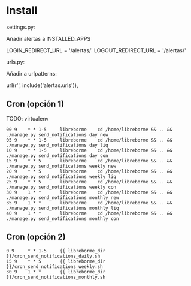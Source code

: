 Install
=======

settings.py:

Añadir alertas a INSTALLED_APPS 

LOGIN_REDIRECT_URL = '/alertas/'
LOGOUT_REDIRECT_URL = '/alertas/'


urls.py:

Añadir a urlpatterns:

url(r'', include('alertas.urls')),

Cron (opción 1)
---------------

TODO: virtualenv

```
00 9    * * 1-5     libreborme    cd /home/libreborme && .. && ./manage.py send_notifications day new
05 9    * * 1-5     libreborme    cd /home/libreborme && .. && ./manage.py send_notifications day liq
10 9    * * 1-5     libreborme    cd /home/libreborme && .. && ./manage.py send_notifications day con
15 9    * * 5       libreborme    cd /home/libreborme && .. && ./manage.py send_notifications weekly new
20 9    * * 5       libreborme    cd /home/libreborme && .. && ./manage.py send_notifications weekly liq
25 9    * * 5       libreborme    cd /home/libreborme && .. && ./manage.py send_notifications weekly con
30 9    1 * *       libreborme    cd /home/libreborme && .. && ./manage.py send_notifications monthly new
35 9    1 * *       libreborme    cd /home/libreborme && .. && ./manage.py send_notifications monthly liq
40 9    1 * *       libreborme    cd /home/libreborme && .. && ./manage.py send_notifications monthly con
```

Cron (opción 2)
---------------

```
0 9     * * 1-5     {{ libreborme_dir }}/cron_send_notifications_daily.sh
15 9    * * 5       {{ libreborme_dir }}/cron_send_notifications_weekly.sh
30 9    1 * *       {{ libreborme_dir }}/cron_send_notifications_monthly.sh
```

